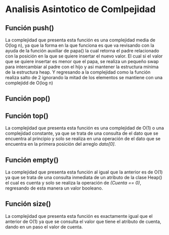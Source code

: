 # Analisis Asintotico de Comlpejidad
## Función push()
La complejidad que presenta esta función es una complejidad media de O(log n), ya que la forma en la que funciona es que va revisando con la ayuda de la función auxiliar de papa() la cual retorna el padre relacionado con la posición en la que se quiere insertar el nuevo valor. El cual si el valor que se quiere insertar es menor que el papa, se realiza un pequeño swap para intercambiar al padre con el hijo y asi mantener la estructura mínima de la estructura heap. Y regresando a la complejidad como la función realiza salto de 2 ignorando la mitad de los elementos se mantiene con una complejidd de O(log n)

## Función pop()


## Función top()
La complejidad que presenta esta función es una complejidad de O(1) o una complejidad constante, ya que se trata de una consulta de el dato que se encuentra al principio y solo se realiza en una operación de el dato que se encuentra en la primera posición del arreglo *dato[0]*.

## Función empty()
La complejidad que presenta esta función al igual que la anterior es de O(1) ya que se trata de una consulta inmediata de un atributo de la clase Heap() el cual es cuenta y solo se realiza la operación de *(Cuenta == 0)*, regresando de esta manera un valor booleano.

## Función size()
La complejidad que presenta esta función es exactamente igual que el anterior de O(1) ya que se consulta el valor que tiene el atributo de cuenta, dando en un paso el valor de cuenta.
